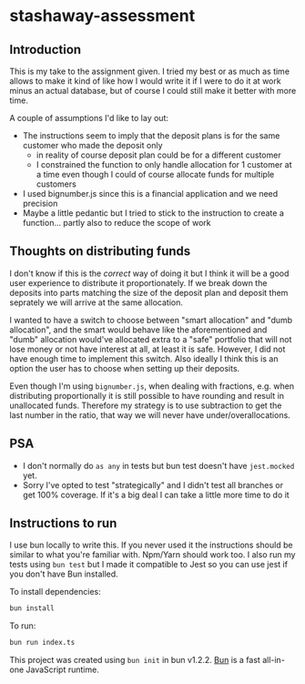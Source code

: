 # stashaway-assessment

## Introduction

This is my take to the assignment given. I tried my best or as much as time allows to make it kind of like how I would write it if I were to do it at work minus an actual database, but of course I could still make it better with more time.

A couple of assumptions I'd like to lay out:

- The instructions seem to imply that the deposit plans is for the same customer who made the deposit only
  - in reality of course deposit plan could be for a different customer
  - I constrained the function to only handle allocation for 1 customer at a time even though I could of course allocate funds for multiple customers
- I used bignumber.js since this is a financial application and we need precision
- Maybe a little pedantic but I tried to stick to the instruction to create a function... partly also to reduce the scope of work

## Thoughts on distributing funds

I don't know if this is the _correct_ way of doing it but I think it will be a good user experience to distribute it proportionately. If we break down the deposits into parts matching the size of the deposit plan and deposit them seprately we will arrive at the same allocation.

I wanted to have a switch to choose between "smart allocation" and "dumb allocation", and the smart would behave like the aforementioned and "dumb" allocation would've allocated extra to a "safe" portfolio that will not lose money or not have interest at all, at least it is safe. However, I did not have enough time to implement this switch. Also ideally I think this is an option the user has to choose when setting up their deposits.

Even though I'm using `bignumber.js`, when dealing with fractions, e.g. when distributing proportionally it is still possible to have rounding and result in unallocated funds. Therefore my strategy is to use subtraction to get the last number in the ratio, that way we will never have under/overallocations.

## PSA

- I don't normally do `as any` in tests but bun test doesn't have `jest.mocked` yet.
- Sorry I've opted to test "strategically" and I didn't test all branches or get 100% coverage. If it's a big deal I can take a little more time to do it

## Instructions to run

I use bun locally to write this. If you never used it the instructions should be similar to what you're familiar with. Npm/Yarn should work too. I also run my tests using `bun test` but I made it compatible to Jest so you can use jest if you don't have Bun installed.

To install dependencies:

```bash
bun install
```

To run:

```bash
bun run index.ts
```

This project was created using `bun init` in bun v1.2.2. [Bun](https://bun.sh) is a fast all-in-one JavaScript runtime.
